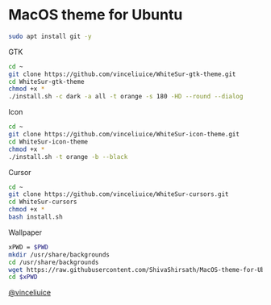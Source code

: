 # MacOS theme for Ubuntu
```bash
sudo apt install git -y
```

GTK 
```bash
cd ~
git clone https://github.com/vinceliuice/WhiteSur-gtk-theme.git
cd WhiteSur-gtk-theme
chmod +x *
./install.sh -c dark -a all -t orange -s 180 -HD --round --dialog
```
Icon
```bash
cd ~
git clone https://github.com/vinceliuice/WhiteSur-icon-theme.git
cd WhiteSur-icon-theme
chmod +x *
./install.sh -t orange -b --black
```
Cursor
```bash
cd ~
git clone https://github.com/vinceliuice/WhiteSur-cursors.git
cd WhiteSur-cursors
chmod +x *
bash install.sh
```
Wallpaper
```bash
xPWD = $PWD
mkdir /usr/share/backgrounds
cd /usr/share/backgrounds
wget https://raw.githubusercontent.com/ShivaShirsath/MacOS-theme-for-Ubuntu/main/WhiteSur.svg
cd $xPWD
```
[@vinceliuice](https://github.com/vinceliuice)
